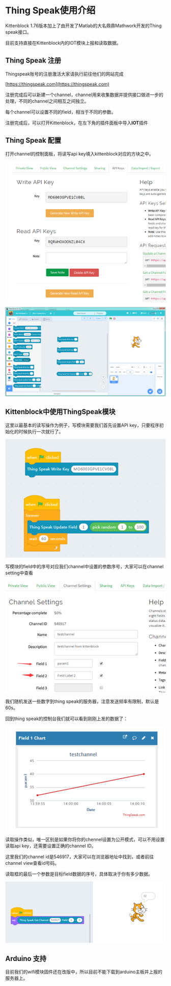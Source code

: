 # Thing Speak使用介绍

Kittenblock 1.76版本加上了由开发了Matlab的大名鼎鼎Mathwork开发的Thing speak接口。

目前支持直接在Kittenblock内的IOT模块上报和读取数据。


## Thing Speak 注册

Thingspeak账号的注册激活大家请执行前往他们的网站完成

[https://thingspeak.com](https://thingspeak.com)

注册完成后可以新建一个channel，channel用来收集数据并提供接口做进一步的处理，不同的channel之间相互之间独立。

每个channel可以设置不同的field，相当于不同的参数。

注册完成后，可以打开Kittenblock，在左下角的插件面板中导入**IOT**插件

## Thing Speak 配置

打开channel的控制面板，将读写api key填入kittenblock对应的方块之中。

![](./images/thingspeak_key.png)

![](./images/thingspeak_01.png)

## Kittenblock中使用ThingSpeak模块

这里以最基本的读写操作为例子，写模块需要我们首先设置API key，只要程序初始化的时候执行一次就行了。

![](./images/thingspeak_write.png)

写模块的field中的序号对应我们channel中设置的参数序号，大家可以在channel setting中查看

![](./images/thingspeak_field.png)

我们随机发送一些数字到thing speak的服务器，注意发送频率有限制，默认是60s。

回到thing speak的控制台我们就可以看到刚刚上发的数据了：

![](./images/thingspeak_data.png)

读取操作类似，唯一区别是如果你将你的chennel设置为公开模式，可以不用设置读取api key，还需要设置正确的channel ID。

这里我们的channel id是546917，大家可以在浏览器地址中找到，或者前往channel view查看id号码。

读取框的最后一个参数是目标field数据的序号，具体取决于你有多少数据。

![](./images/thingspeak_read.png)

## Arduino 支持

目前我们的wifi模块固件还在改版中，所以目前不能下载到arduino主板并上报的服务器上。



